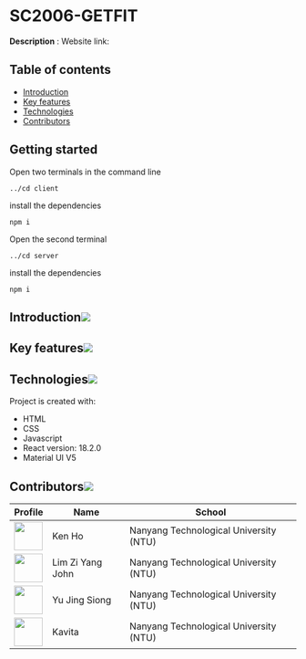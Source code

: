 # SC2006-GETFIT

**Description** : 
Website link: 

## Table of contents

- [Introduction](#introduction)
- [Key features](#key-features)
- [Technologies](#technologies)
- [Contributors](#contributors)

## Getting started

Open two terminals in the command line
```
../cd client 
```
install the dependencies 
```
npm i
```
Open the second terminal 
```
../cd server
```
install the dependencies 
```
npm i
```

## Introduction[![](./README_docsAndimages/pin.svg)](#introduction)


## Key features[![](./README_docsAndimages/pin.svg)](#key-features)


## Technologies[![](./README_docsAndimages/pin.svg)](#technologies)

Project is created with:

- HTML
- CSS
- Javascript
- React version: 18.2.0
- Material UI V5

## Contributors[![](./README_docsAndimages/pin.svg)](#contributors)

| Profile                                                                                                                                           | Name             | School                                 |
| ------------------------------------------------------------------------------------------------------------------------------------------------- | ---------------- | -------------------------------------- |
| <a href='https://github.com/kenho01' title='kenho01'> <img src='https://github.com/kenho01.png' height='50' width='50'/></a> | Ken Ho     | Nanyang Technological University (NTU) |
| <a href='https://github.com/yuandjom' title='yuandjom'> <img src='https://github.com/yuandjom.png' height='50' width='50'/></a>                   | Lim Zi Yang John | Nanyang Technological University (NTU) |
| <a href='https://github.com/JingSiong' title='JingSiong'> <img src='https://github.com/JingSiong.png' height='50' width='50'/></a>                   | Yu Jing Siong | Nanyang Technological University (NTU) |
| <a href='https://github.com/kavi-99' title='kavi-99'> <img src='https://github.com/Purifish.png' height='50' width='50'/></a>                   | Kavita  | Nanyang Technological University (NTU) |
